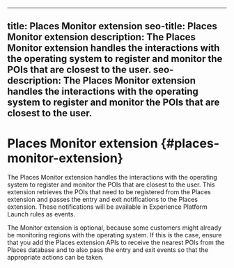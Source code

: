 
---
title: Places Monitor extension
seo-title: Places Monitor extension
description: The Places Monitor extension handles the interactions with the operating system to register and monitor the POIs that are closest to the user.
seo-description: The Places Monitor extension handles the interactions with the operating system to register and monitor the POIs that are closest to the user. 
---




# Places Monitor extension {#places-monitor-extension}

The Places Monitor extension handles the interactions with the operating system to register and monitor the POIs that are closest to the user. This extension retrieves the POIs that need to be registered from the Places extension and passes the entry and exit notifications to the Places extension. These notifications will be available in Experience Platform Launch rules as events.

The Monitor extension is optional, because some customers might already be monitoring regions with the operating system. If this is the case, ensure that you add the Places extension APIs to receive the nearest POIs from the Places database and to also pass the entry and exit events so that the appropriate actions can be taken.
